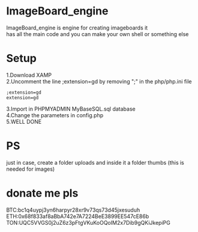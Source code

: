 # ImageBoard_engine

ImageBoard_engine is engine for creating imageboards it  
has all the main code and you can make your own shell or something else

# Setup
1.Download XAMP  
2.Uncomment the line ;extension=gd by removing ";" in the php/php.ini file  
```
;extension=gd  
extension=gd
```     
3.Import in PHPMYADMIN MyBaseSQL.sql database  
4.Change the parameters in config.php  
5.WELL DONE 

# PS  
just in case, create a folder uploads and inside it a folder thumbs (this is needed for images)
  
# donate me pls  
BTC:bc1q4uypj3yn6harpyr28xr9v73qs73d45jxesuduh  
ETH:0x68f833af8aBbA742e7A7224BeE3899EE547cE86b  
TON:UQC5VVGS0j2uZ6z3pFtgVKuKoOQoIM2x7Dib9gQKiJkepiPG
